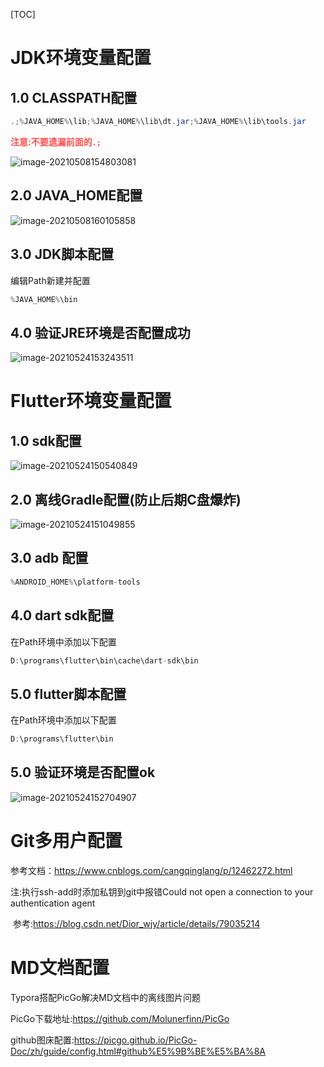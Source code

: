 [TOC]

# JDK环境变量配置

## 1.0 CLASSPATH配置

```java
.;%JAVA_HOME%\lib;%JAVA_HOME%\lib\dt.jar;%JAVA_HOME%\lib\tools.jar
```
<font color=#ff4d4d>**注意:不要遗漏前面的`.;`**</font>

![image-20210508154803081](https://raw.githubusercontent.com/yeguoqiang/PicRemote/master/commonimage-20210508154803081.png)

## 2.0 JAVA_HOME配置

![image-20210508160105858](https://raw.githubusercontent.com/yeguoqiang/PicRemote/master/common/image-20210508160105858.png)

## 3.0 JDK脚本配置

编辑Path新建并配置

```java
%JAVA_HOME%\bin
```

## 4.0 验证JRE环境是否配置成功

![image-20210524153243511](https://raw.githubusercontent.com/yeguoqiang/PicRemote/master/common/image-20210524153243511.png)

# Flutter环境变量配置

## 1.0 sdk配置

![image-20210524150540849](https://raw.githubusercontent.com/yeguoqiang/PicRemote/master/common/image-20210524150540849.png)

## 2.0 离线Gradle配置(防止后期C盘爆炸)

![image-20210524151049855](https://raw.githubusercontent.com/yeguoqiang/PicRemote/master/common/image-20210524151049855.png)

## 3.0 adb 配置

```java
%ANDROID_HOME%\platform-tools
```

## 4.0 dart sdk配置

在Path环境中添加以下配置

```java
D:\programs\flutter\bin\cache\dart-sdk\bin
```

## 5.0 flutter脚本配置

在Path环境中添加以下配置

```java
D:\programs\flutter\bin
```

## 5.0 验证环境是否配置ok

![image-20210524152704907](https://raw.githubusercontent.com/yeguoqiang/PicRemote/master/common/image-20210524152704907.png)

# Git多用户配置

参考文档：https://www.cnblogs.com/cangqinglang/p/12462272.html

注:执行ssh-add时添加私钥到git中报错Could not open a connection to your authentication agent

​	参考:https://blog.csdn.net/Dior_wjy/article/details/79035214

# MD文档配置

Typora搭配PicGo解决MD文档中的离线图片问题

PicGo下载地址:https://github.com/Molunerfinn/PicGo

github图床配置:https://picgo.github.io/PicGo-Doc/zh/guide/config.html#github%E5%9B%BE%E5%BA%8A


